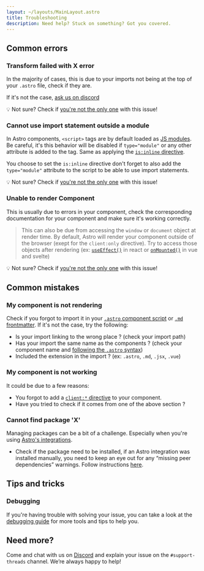 ```yaml
---
layout: ~/layouts/MainLayout.astro
title: Troubleshooting
description: Need help? Stuck on something? Got you covered.
---
```


## Common errors

### Transform failed with X error

In the majority of cases, this is due to your imports not being at the top of your `.astro` file, check if they are.

If it's not the case, [ask us on discord](#need-more)

💡 Not sure? Check if [you're not the only one](https://github.com/withastro/astro/issues?q=is%3Aissue+is%3Aopen+Transform+failed+with+*+error) with this issue!

### Cannot use import statement outside a module

In Astro components, `<script>` tags are by default loaded as [JS modules](https://developer.mozilla.org/en-US/docs/Web/JavaScript/Guide/Modules). Be careful, it's this behavior will be disabled if `type="module"` or any other attribute is added to the tag. Same as applying the [`is:inline` directive](/en/reference/directives-reference#isinline).

You choose to set the `is:inline` directive don't forget to also add the `type="module"` attribute to the script to be able to use import statements.

💡 Not sure? Check if [you're not the only one](https://github.com/withastro/astro/issues?q=is%3Aissue+is%3Aopen+Cannot+use+import+statement) with this issue!

### Unable to render Component

This is usually due to errors in your component, check the corresponding documentation for your component and make sure it's working correctly.

> This can also be due from accessing the `window` or `document` object at render time. By default, Astro will render your component outside of the browser (exept for the `client:only` directive). Try to access those objects after rendering (ex: [`useEffect()`](https://reactjs.org/docs/hooks-reference.html#useeffect) in react or [`onMounted()`](https://vuejs.org/api/composition-api-lifecycle.html#onmounted) in vue and svelte)

💡 Not sure? Check if [you're not the only one](https://github.com/withastro/astro/issues?q=is%3Aissue+is%3Aopen+Unable+to+render+Component) with this issue!

## Common mistakes

### My component is not rendering

Check if you forgot to import it in your [`.astro` component script](/en/core-concepts/astro-components/#the-component-script) or [`.md` frontmatter](/en/guides/markdown-content/#using-components-in-markdown). If it's not the case, try the following:

- Is your import linking to the wrong place ? (check your import path)
- Has your import the same name as the components ? (check your component name and [following the `.astro` syntax](/en/comparing-astro-vs-other-tools/#astro-vs-jsx))
- Included the extension in the import ? (ex: `.astro`, `.md`, `.jsx`, `.vue`)

### My component is not working

It could be due to a few reasons:

- You forgot to add a [`client:*` directive](/en/reference/directives-reference/#client-directives) to your component.
- Have you tried to check if it comes from one of the above section ?

### Cannot find package 'X'

Managing packages can be a bit of a challenge. Especially when you're using [Astro's integrations](/en/guides/integrations-guide/).

- Check if the package need to be installed, if an Astro integration was installed manually, you need to keep an eye out for any “missing peer dependencies” warnings. Follow instructions [here](/en/guides/integrations-guide/#handling-integration-dependencies).

## Tips and tricks

### Debugging

If you're having trouble with solving your issue, you can take a look at the [debugging guide](/en/guides/debugging/) for more tools and tips to help you.

## Need more?

Come and chat with us on [Discord](https://astro.build/chat) and explain your issue on the `#support-threads` channel. We’re always happy to help!
